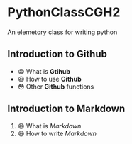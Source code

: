 # PythonClassCGH2

An elemetory class for writing python

## Introduction to Github

- :grin: What is **Gtihub**
- :smiley: How to use **Github**
- :flushed: Other **Github** functions

## Introduction to Markdown

1. :smile: What is *Markdown*
2. :laughing: How to write *Markdown*
